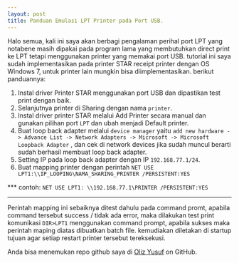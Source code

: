```yaml
---
layout: post
title: Panduan Emulasi LPT Printer pada Port USB.
---
```


Halo semua, kali ini saya akan berbagi pengalaman perihal port LPT yang notabene masih dipakai pada program lama yang membutuhkan direct print ke LPT tetapi menggunakan printer yang memakai port USB. tutorial ini saya sudah implementasikan pada printer STAR receipt printer dengan OS Windows 7, untuk printer lain mungkin bisa diimplementasikan. berikut panduannya:

1. Instal driver Printer STAR menggunakan port USB dan dipastikan test print dengan baik.
2. Selanjutnya printer di Sharing dengan nama `printer`.
3. Instal driver printer STAR melalui Add Printer secara manual dan gunakan pilihan port `LPT` dan ubah menjadi Default printer.
4. Buat loop back adapter melalui `device manager` yaitu `add new hardware -> Advance List -> Network Adapters -> Microsoft -> Microsoft Loopback Adapter` , dan cek di network devices jika sudah muncul berarti sudah berhasil membuat loop back adapter.
5. Setting IP pada loop back adapter dengan IP `192.168.77.1/24`.
6. Buat mapping printer dengan perintah `NET USE LPT1:\\IP_LOOPING\NAMA_SHARING_PRINTER /PERSISTENT:YES`

\*\*\* contoh:
`NET USE LPT1: \\192.168.77.1\PRINTER /PERSISTENT:YES`

---

Perintah mapping ini sebaiknya ditest dahulu pada command promt, apabila command tersebut success / tidak ada error, maka dilakukan test print komunikasi `DIR>LPT1` menggunakan command prompt, apabila sukses maka perintah maping
diatas dibuatkan batch file. kemudiakan diletakan di startup tujuan agar setiap restart printer tersebut tereksekusi.

Anda bisa menemukan repo github saya di [Oliz Yusuf](https://github.com/olizyusuf) on GitHub.
